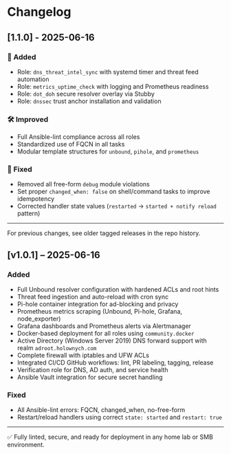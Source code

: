 # Changelog

## [1.1.0] - 2025-06-16

### 🚀 Added
- Role: `dns_threat_intel_sync` with systemd timer and threat feed automation
- Role: `metrics_uptime_check` with logging and Prometheus readiness
- Role: `dot_doh` secure resolver overlay via Stubby
- Role: `dnssec` trust anchor installation and validation

### 🛠 Improved
- Full Ansible-lint compliance across all roles
- Standardized use of FQCN in all tasks
- Modular template structures for `unbound`, `pihole`, and `prometheus`

### 🐛 Fixed
- Removed all free-form `debug` module violations
- Set proper `changed_when: false` on shell/command tasks to improve idempotency
- Corrected handler state values (`restarted` → `started + notify reload` pattern)

---

For previous changes, see older tagged releases in the repo history.

## [v1.0.1] – 2025-06-16

### Added
- Full Unbound resolver configuration with hardened ACLs and root hints
- Threat feed ingestion and auto-reload with cron sync
- Pi-hole container integration for ad-blocking and privacy
- Prometheus metrics scraping (Unbound, Pi-hole, Grafana, node_exporter)
- Grafana dashboards and Prometheus alerts via Alertmanager
- Docker-based deployment for all roles using `community.docker`
- Active Directory (Windows Server 2019) DNS forward support with realm `adroot.holownych.com`
- Complete firewall with iptables and UFW ACLs
- Integrated CI/CD GitHub workflows: lint, PR labeling, tagging, release
- Verification role for DNS, AD auth, and service health
- Ansible Vault integration for secure secret handling

### Fixed
- All Ansible-lint errors: FQCN, changed_when, no-free-form
- Restart/reload handlers using correct `state: started` and `restart: true`

---

✅ Fully linted, secure, and ready for deployment in any home lab or SMB environment.


